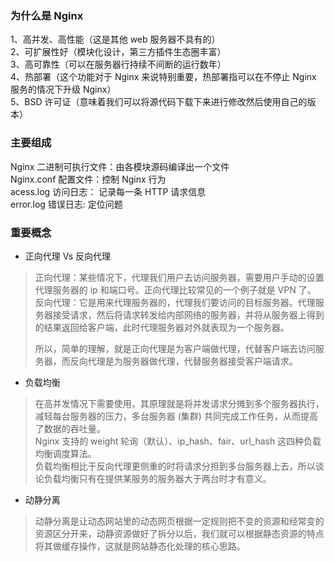 
### 为什么是 Nginx
1、高并发、高性能（这是其他 web 服务器不具有的）  
2、可扩展性好（模块化设计，第三方插件生态圈丰富）  
3、高可靠性（可以在服务器行持续不间断的运行数年）  
4、热部署（这个功能对于 Nginx 来说特别重要，热部署指可以在不停止 Nginx 服务的情况下升级 Nginx）  
5、BSD 许可证（意味着我们可以将源代码下载下来进行修改然后使用自己的版本）  

### 主要组成
Nginx 二进制可执行文件：由各模块源码编译出一个文件  
Nginx.conf 配置文件：控制 Nginx 行为  
acess.log 访问日志： 记录每一条 HTTP 请求信息  
error.log 错误日志: 定位问题  

### 重要概念
- 正向代理 Vs 反向代理
> 正向代理：某些情况下，代理我们用户去访问服务器，需要用户手动的设置代理服务器的 ip 和端口号。正向代理比较常见的一个例子就是 VPN 了。  
> 反向代理：它是用来代理服务器的，代理我们要访问的目标服务器。代理服务器接受请求，然后将请求转发给内部网络的服务器，并将从服务器上得到的结果返回给客户端，此时代理服务器对外就表现为一个服务器。  
> 
> 所以，简单的理解，就是正向代理是为客户端做代理，代替客户端去访问服务器，而反向代理是为服务器做代理，代替服务器接受客户端请求。  

- 负载均衡
> 在高并发情况下需要使用，其原理就是将并发请求分摊到多个服务器执行，减轻每台服务器的压力，多台服务器 (集群) 共同完成工作任务，从而提高了数据的吞吐量。  
> Nginx 支持的 weight 轮询（默认）、ip_hash、fair、url_hash 这四种负载均衡调度算法。  
> 负载均衡相比于反向代理更侧重的时将请求分担到多台服务器上去，所以谈论负载均衡只有在提供某服务的服务器大于两台时才有意义。  

- 动静分离
> 动静分离是让动态网站里的动态网页根据一定规则把不变的资源和经常变的资源区分开来，动静资源做好了拆分以后，我们就可以根据静态资源的特点将其做缓存操作，这就是网站静态化处理的核心思路。



